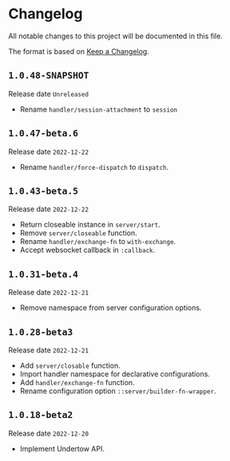 # Changelog

All notable changes to this project will be documented in this file.

The format is based on [Keep a Changelog](https://keepachangelog.com/en/1.0.0/).

## `1.0.48-SNAPSHOT`

Release date `Unreleased`

- Rename `handler/session-attachment` to `session`

## `1.0.47-beta.6`

Release date `2022-12-22`

- Rename `handler/force-dispatch` to `dispatch`.

## `1.0.43-beta.5`

Release date `2022-12-22`

- Return closeable instance in `server/start`.
- Remove `server/closeable` function.
- Rename `handler/exchange-fn` to `with-exchange`.
- Accept websocket callback in `:callback`.

## `1.0.31-beta.4`

Release date `2022-12-21`

- Remove namespace from server configuration options.

## `1.0.28-beta3`

Release date `2022-12-21`

- Add `server/closable` function.
- Import handler namespace for declarative configurations.
- Add `handler/exchange-fn` function.
- Rename configuration option `::server/builder-fn-wrapper`.

## `1.0.18-beta2`

Release date `2022-12-20`

- Implement Undertow API.
